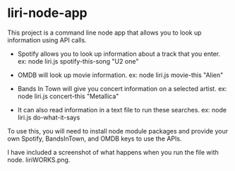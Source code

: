 # liri-node-app

This project is a command line node app that allows you to look up information using API calls.

* Spotify allows you to look up information about a track that you enter.  ex: node liri.js spotify-this-song "U2 one" 

* OMDB will look up movie information.  ex: node liri.js movie-this "Alien"

* Bands In Town will give you concert information on a selected artist.  ex: node liri.js concert-this "Metallica"

* It can also read information in a text file to run these searches.  ex: node liri.js do-what-it-says

To use this, you will need to install node module packages and provide your own Spotify, BandsInTown, and OMDB keys to use the APIs.  

I have included a screenshot of what happens when you run the file with node.  liriWORKS.png.